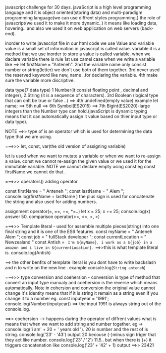 javascript challenge for 30 days.
javaScript is a high level programming language and it is object oriented(storing data) and multi-paradigm programming language(we can use diffrent styles programming.) 
the role of javascript(we used it to make it more dynamic..) it means like loading data, hovering.. and also we used it on web application on web servers (back-end).


inorder to write javascript file in our html code we use <script>"write a code between these tags... and also it used to link javaScript file with the html file using src ="folder location" "</script>
Value and  variable
value is a small set of information in javascript is called value. variable it is a method that we use inorder to store a value is called variable. when we daclare variable there is rule 1st use camel case when we write a variable like ==> let firstName = "Anteneh". 2nd the variable name only consist number or string(letter) we don't use both of them together. 3rd never used the reserved keyword like new, name ..for declaring the variable. 4th make sure the variable more discriptive. 

data type(7 data type)
1 Number(it consist floating point , decimal and integer), 2.String (it is a sequence of characters). 3rd Boolean (logical type that can onlt be true or false ..) ==> 4th undefined(empty value)  example let name; ==> 5th null ==> 6th Symbol(ES2015) ==> 7th Bigint(ES2020)-large integers than the Number type can hold.(javaScript is dynamic  typing means that it can automatically assign it value based on thier input type or data type). 

NOTE ==>> type of is an operator which is used for determining the data type that we are using.


===>>> let, const, var(the old version of assigning variable)

let is used when we want to mutate a variable or when we want to re-assign a value.
const we cannot re-assign the given value or we used it for the immutable variable. NOTE we cannot declare empty using const eg const firstName we cannot do that .

===>>> operators()
adding operator

const firstName = " Anteneh ";
const lastName =  " Alem ";
 console.log(firstName + lastName )
the plus sign is used for concatenate the string and also  used for adding numbers.

assignment operator(=, ==, +=, *=..)
 let x = 25;
 x += 25;
console.log(x) answer 50.
comparison operator(>=, <=, <, >)

===>>> Template literal - used for  assemble multiple pieces(string) into one final string and it is one of the ES6 features.
 const myName = " Anteneh Alem ";
 const job = " fullStack developer ";
 const currentLocation = " Newzealand "
 const Antish = ` I'm ${myName}, i work as a ${job} in a amazon and i live in ${currentLocation}.`  ==>>this is what template literal is.
 console.log(Antish)

==> the other benfits of template literal is you dont have to write backslash and n to write  on the new line . example console.log(`String
anteneh`) 

===>>> type conversion and coehersion - conversion is type of method that convert an input type manualy  and coehersion is the reverse which means automatically. Note in cohersion and conversion the original value cannot change it's identity means that if it is string it remain as a string even if you change it to a number eg. const inputyear = '1991';
                                                         console.log(Number(inputyear)) ==> the input 1991 is always string out of the console.log.

==>> coehersion --> happens during the  operator of diffrent values what is means that when we want to add string and number together. eg -> console.log('i am' + 20 + ' years old '). 20 is number and the rest of is string. console.log('23' - '43') output 20 becouse (-)minus sign triger that they act like number. console.log('23' / '2') 11.5.. but when there is (+) it triggers concatenation like console.log('23' + '42' + 1)  output ==>> 23421




